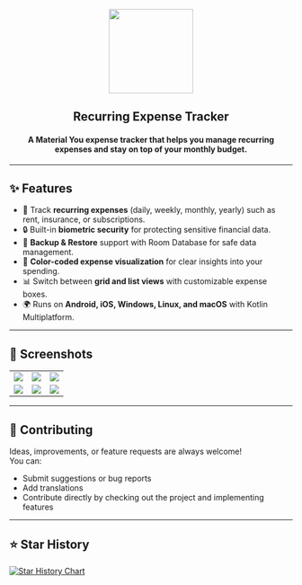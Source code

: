 <p align="center"><img src="fastlane/metadata/android/en-US/images/icon.png" width="150"></p> 
<h2 align="center"><b>Recurring Expense Tracker</b></h2>
<h4 align="center">A Material You expense tracker that helps you manage recurring expenses and stay on top of your monthly budget.</h4>

---

## ✨ Features
- 📅 Track **recurring expenses** (daily, weekly, monthly, yearly) such as rent, insurance, or subscriptions.  
- 🔒 Built-in **biometric security** for protecting sensitive financial data.  
- 💾 **Backup & Restore** support with Room Database for safe data management.  
- 🎨 **Color-coded expense visualization** for clear insights into your spending.  
- 📊 Switch between **grid and list views** with customizable expense boxes.  
- 🌍 Runs on **Android, iOS, Windows, Linux, and macOS** with Kotlin Multiplatform.  

---

## 📸 Screenshots
<table>
  <tr>
    <td><img src="fastlane/metadata/android/en-US/images/phoneScreenshots/01.png"/></td>
    <td><img src="fastlane/metadata/android/en-US/images/phoneScreenshots/02.png"/></td>
    <td><img src="fastlane/metadata/android/en-US/images/phoneScreenshots/03.png"/></td>
  </tr>
  <tr>
    <td><img src="fastlane/metadata/android/en-US/images/phoneScreenshots/04.png"/></td>
    <td><img src="fastlane/metadata/android/en-US/images/phoneScreenshots/05.png"/></td>
    <td><img src="fastlane/metadata/android/en-US/images/phoneScreenshots/06.png"/></td>
  </tr>
</table>

---

## 🤝 Contributing
Ideas, improvements, or feature requests are always welcome!  
You can:  
- Submit suggestions or bug reports  
- Add translations  
- Contribute directly by checking out the project and implementing features  

---

## ⭐ Star History
<a href="https://star-history.com/#DennisBauer/RecurringExpenseTracker&Date">
 <picture>
   <source media="(prefers-color-scheme: dark)" srcset="https://api.star-history.com/svg?repos=DennisBauer/RecurringExpenseTracker&type=Date&theme=dark" />
   <source media="(prefers-color-scheme: light)" srcset="https://api.star-history.com/svg?repos=DennisBauer/RecurringExpenseTracker&type=Date" />
   <img alt="Star History Chart" src="https://api.star-history.com/svg?repos=DennisBauer/RecurringExpenseTracker&type=Date" />
 </picture>
</a>
